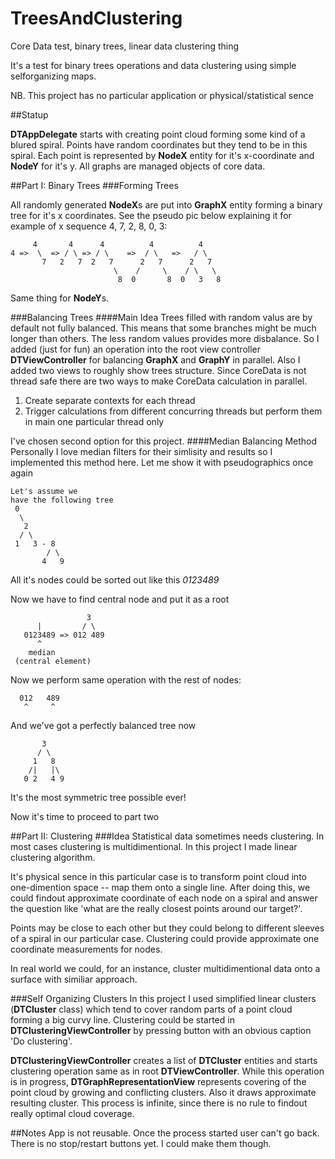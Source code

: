 TreesAndClustering
==================

Core Data test, binary trees, linear data clustering thing

It's a test for binary trees operations and data clustering using simple selforganizing maps.

NB. This project has no particular application or physical/statistical sence 

##Statup

**DTAppDelegate** starts with creating point cloud forming some kind of a blured spiral. Points have random coordinates but they tend to be in this spiral.
Each point is represented by **NodeX** entity for it's x-coordinate and **NodeY** for it's y.
All graphs are managed objects of core data.


##Part I: Binary Trees
###Forming Trees

All randomly generated **NodeX**s are put into **GraphX** entity forming a binary tree for it's x coordinates. See the pseudo pic below explaining it for example of x sequence 4, 7, 2, 8, 0, 3:

```
     4       4      4          4          4
4 =>  \  => / \ => / \    =>  / \   =>   / \
       7   2   7  2   7      2   7      2   7
                       \    /     \    / \   \
                        8  0       8  0   3   8

```
Same thing for **NodeY**s.

###Balancing Trees
####Main Idea
Trees filled with random valus are by default not fully balanced. This means that some branches might be much longer than others. The less random values provides more disbalance.
So I added (just for fun) an operation into the root view controller **DTViewController** for balancing **GraphX** and **GraphY** in parallel.
Also I added two views to roughly show trees structure.
Since CoreData is not thread safe there are two ways to make CoreData calculation in parallel.

1. Create separate contexts for each thread
2. Trigger calculations from different concurring threads but perform them in main one particular thread only

I've chosen second option for this project.
####Median Balancing Method
Personally I love median filters for their simlisity and results so I implemented this method here.
Let me show it with pseudographics once again

```
Let's assume we
have the following tree
 0
  \      
   2     
  / \    
 1   3 - 8   
        / \
       4   9
```
All it's nodes could be sorted out like this *0123489*

Now we have to find central node and put it as a root

```
                 3     
      |         / \   
   0123489 => 012 489 
      ^               
    median            
 (central element)    
```
Now we perform same operation with the rest of nodes:

```
  012   489
   ^     ^
```
And we've got a perfectly balanced tree now

```
       3
      / \   
     1   8
    /|   |\
   0 2   4 9
```

It's the most symmetric tree possible ever!

Now it's time to proceed to part two

##Part II: Clustering
###Idea
Statistical data sometimes needs clustering. In most cases clustering is multidimentional. In this project I made linear clustering algorithm.

It's physical sence in this particular case is to transform point cloud into one-dimention space -- map them onto a single line. After doing this, we could findout approximate coordinate of each node on a spiral and answer the question like 'what are the really closest points around our target?'.

Points may be close to each other but they could belong to different sleeves of a spiral in our particular case. Clustering could provide approximate one coordinate measurements for nodes.

In real world we could, for an instance, cluster multidimentional data onto a surface with similiar approach.

###Self Organizing Clusters
In this project I used simplified linear clusters (**DTCluster** class) which tend to cover random parts of a point cloud forming a big curvy line.
Clustering could be started in **DTClusteringViewController** by pressing button with an obvious caption 'Do clustering'.

**DTClusteringViewController** creates a list of **DTCluster** entities and starts clustering operation same as in root **DTViewController**. While this operation is in progress, **DTGraphRepresentationView** represents covering of the point cloud by growing and conflicting clusters. Also it draws approximate resulting cluster.
This process is infinite, since there is no rule to findout really optimal cloud coverage.

##Notes
App is not reusable. Once the process started user can't go back. There is no stop/restart buttons yet. I could make them though.




